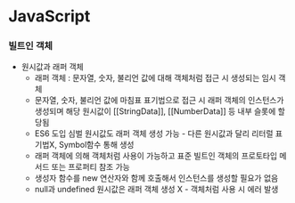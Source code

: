 # JavaScript
### 빌트인 객체
* 원시값과 래퍼 객체
  * 래퍼 객체 : 문자열, 숫자, 불리언 값에 대해 객체처럼 접근 시 생성되는 임시 객체
  * 문자열, 숫자, 불리언 값에 마침표 표기법으로 접근 시 래퍼 객체의 인스턴스가 생성되며 해당 원시값이 [[StringData]], [[NumberData]] 등 내부 슬롯에 할당됨
  * ES6 도입 심벌 원시값도 래퍼 객체 생성 가능 - 다른 원시값과 달리 리터럴 표기법X, Symbol함수 통해 생성
  * 래퍼 객체에 의해 객체처럼 사용이 가능하고 표준 빌트인 객체의 프로토타입 메서드 또는 프로퍼티 참조 가능
  * 생성자 함수를 new 연산자와 함께 호출해서 인스턴스를 생성할 필요가 없음
  * null과 undefined 원시값은 래퍼 객체 생성 X - 객체처럼 사용 시 에러 발생